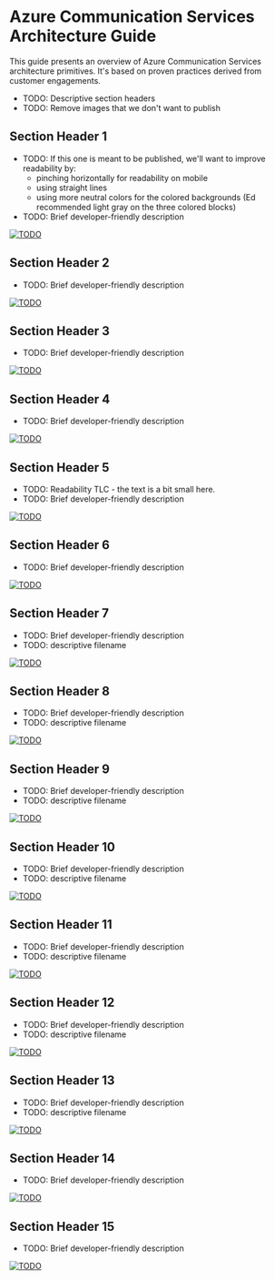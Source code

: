 # Azure Communication Services Architecture Guide

This guide presents an overview of Azure Communication Services architecture primitives. It's based on proven practices derived from customer engagements.

 - TODO: Descriptive section headers
 - TODO: Remove images that we don't want to publish

 
## Section Header 1
 - TODO: If this one is meant to be published, we'll want to improve readability by: 
   - pinching horizontally for readability on mobile
   - using straight lines
   - using more neutral colors for the colored backgrounds (Ed recommended light gray on the three colored blocks)
 - TODO: Brief developer-friendly description

[ ![TODO](./media/graph-flowchart.png) ](./media/graph-flowchart.png#lightbox)


## Section Header 2

- TODO: Brief developer-friendly description

[ ![TODO](./media/router-job-submission.png) ](./media/router-job-submission.png#lightbox)

## Section Header 3

- TODO: Brief developer-friendly description

[ ![TODO](./media/router-match-job-to-worker.png) ](./media/router-match-job-to-worker.png#lightbox)


## Section Header 4

- TODO: Brief developer-friendly description

[ ![TODO](./media/router-worker-registration.png) ](./media/router-worker-registration.png#lightbox)


## Section Header 5
- TODO: Readability TLC - the text is a bit small here.
- TODO: Brief developer-friendly description

[ ![TODO](./media/event-cycle.png) ](./media/event-cycle.png#lightbox)

## Section Header 6
- TODO: Brief developer-friendly description

[ ![TODO](./media/events.png) ](./media/events.png#lightbox)

## Section Header 7

- TODO: Brief developer-friendly description
- TODO: descriptive filename

[ ![TODO](./media/page-6-1.png) ](./media/page-6-1.png#lightbox)



## Section Header 8

- TODO: Brief developer-friendly description
- TODO: descriptive filename

[ ![TODO](./media/page-6-2.png) ](./media/page-6-2.png#lightbox)

## Section Header 9

- TODO: Brief developer-friendly description
- TODO: descriptive filename

[ ![TODO](./media/page-9.png) ](./media/page-9.png#lightbox)

## Section Header 10

- TODO: Brief developer-friendly description
- TODO: descriptive filename

[ ![TODO](./media/page-11.png) ](./media/page-11.png#lightbox)

## Section Header 11

- TODO: Brief developer-friendly description
- TODO: descriptive filename

[ ![TODO](./media/page-12-1.png) ](./media/page-12-1.png#lightbox)

## Section Header 12

- TODO: Brief developer-friendly description
- TODO: descriptive filename

[ ![TODO](./media/page-12-2.png) ](./media/page-12-2.png#lightbox)

## Section Header 13

- TODO: Brief developer-friendly description
- TODO: descriptive filename

[ ![TODO](./media/page-13.png) ](./media/page-13.png#lightbox)

## Section Header 14

- TODO: Brief developer-friendly description

[ ![TODO](./media/sip.png) ](./media/sip.png#lightbox)

## Section Header 15

- TODO: Brief developer-friendly description

[ ![TODO](./media/virtual-visits.png) ](./media/virtual-visits.png#lightbox)